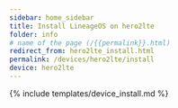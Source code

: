 ```yaml
---
sidebar: home_sidebar
title: Install LineageOS on hero2lte
folder: info
# name of the page (/{{permalink}}.html)
redirect_from: hero2lte_install.html
permalink: /devices/hero2lte/install
device: hero2lte
---
```

{% include templates/device_install.md %}
